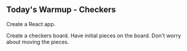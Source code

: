 Today's Warmup - Checkers
-------------------

Create a React app. 

Create a checkers board. 
Have initial pieces on the board. 
Don't worry about moving the pieces. 
